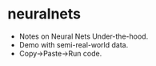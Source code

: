 # neuralnets

* Notes on Neural Nets Under-the-hood.
* Demo with semi-real-world data.
* Copy->Paste->Run code.
